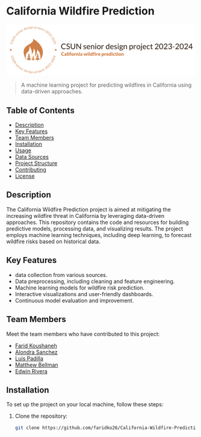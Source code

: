 # California Wildfire Prediction
![Alt text](CSUN-senior-design-project.png)

> A machine learning project for predicting wildfires in California using data-driven approaches.

## Table of Contents

- [Description](#description)
- [Key Features](#key-features)
- [Team Members](#team-members)
- [Installation](#installation)
- [Usage](#usage)
- [Data Sources](#data-sources)
- [Project Structure](#project-structure)
- [Contributing](#contributing)
- [License](#license)

## Description

The California Wildfire Prediction project is aimed at mitigating the increasing wildfire threat in California by leveraging data-driven approaches. This repository contains the code and resources for building predictive models, processing data, and visualizing results. The project employs machine learning techniques, including deep learning, to forecast wildfire risks based on historical data.

## Key Features

- data collection from various sources.
- Data preprocessing, including cleaning and feature engineering.
- Machine learning models for wildfire risk prediction.
- Interactive visualizations and user-friendly dashboards.
- Continuous model evaluation and improvement.

## Team Members

Meet the team members who have contributed to this project:

- [Farid Koushaneh](https://github.com/faridko26)
- [Alondra Sanchez](https://github.com/Whimss)
- [Luis Padilla](https://github.com/luis-pad)
- [Matthew Bellman]()
- [Edwin Rivera]()

## Installation

To set up the project on your local machine, follow these steps:

1. Clone the repository:

   ```bash
   git clone https://github.com/faridko26/California-Wildfire-Prediction.git


